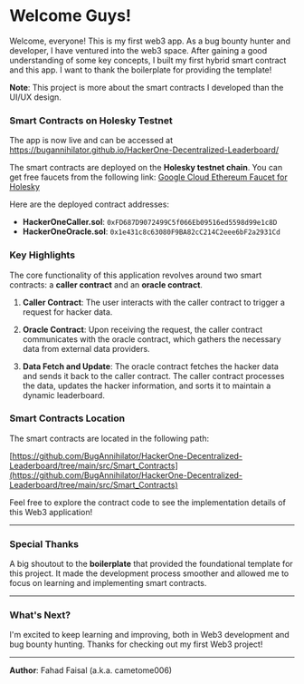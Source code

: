 # Welcome Guys!

Welcome, everyone! This is my first web3 app. As a bug bounty hunter and developer, I have ventured into the web3 space. After gaining a good understanding of some key concepts, I built my first hybrid smart contract and this app. I want to thank the boilerplate for providing the template!

**Note**: This project is more about the smart contracts I developed than the UI/UX design.

### Smart Contracts on Holesky Testnet


The app is now live and can be accessed at https://bugannihilator.github.io/HackerOne-Decentralized-Leaderboard/ 

The smart contracts are deployed on the **Holesky testnet chain**. You can get free faucets from the following link:
[Google Cloud Ethereum Faucet for Holesky](https://cloud.google.com/application/web3/faucet/ethereum/holesky)

Here are the deployed contract addresses:

- **HackerOneCaller.sol**: `0xFD687D9072499C5f066Eb09516ed5598d99e1c8D`
- **HackerOneOracle.sol**: `0x1e431c8c63080F9BA82cC214C2eee6bF2a2931Cd`

### Key Highlights

The core functionality of this application revolves around two smart contracts: a **caller contract** and an **oracle contract**.

1. **Caller Contract**: The user interacts with the caller contract to trigger a request for hacker data.
   
2. **Oracle Contract**: Upon receiving the request, the caller contract communicates with the oracle contract, which gathers the necessary data from external data providers.

3. **Data Fetch and Update**: The oracle contract fetches the hacker data and sends it back to the caller contract. The caller contract processes the data, updates the hacker information, and sorts it to maintain a dynamic leaderboard.



### Smart Contracts Location

The smart contracts are located in the following path:

[https://github.com/BugAnnihilator/HackerOne-Decentralized-Leaderboard/tree/main/src/Smart_Contracts](https://github.com/BugAnnihilator/HackerOne-Decentralized-Leaderboard/tree/main/src/Smart_Contracts)

Feel free to explore the contract code to see the implementation details of this Web3 application!

---

### Special Thanks
A big shoutout to the **boilerplate** that provided the foundational template for this project. It made the development process smoother and allowed me to focus on learning and implementing smart contracts.

---

### What's Next?

I'm excited to keep learning and improving, both in Web3 development and bug bounty hunting. Thanks for checking out my first Web3 project!

---

**Author**: Fahad Faisal (a.k.a. cametome006)

